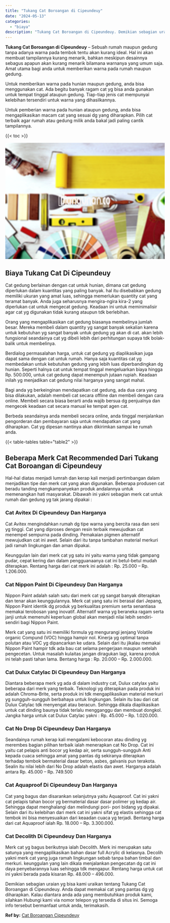 ```yaml
---
title: "Tukang Cat Boroangan di Cipeundeuy"
date: "2024-05-13"
categories: 
  - "biaya"
description: "Tukang Cat Boroangan di Cipeundeuy. Demikian sebagian uraian yg bisa kami uraikan tentang Tukang Cat Boroangan di Cipeundeuy. Anda dapat memakai cat yang pan..."
---
```


**Tukang Cat Boroangan di Cipeundeuy** – Sebuah rumah maupun gedung tanpa adanya warna pada tembok tentu akan kurang ideal. Hal ini akan membuat tampilannya kurang menarik, bahkan meskipun desainnya sebagus apapun akan kurang menarik bilamana warnanya yang umum saja. Amat utama bagi anda untuk memberikan warna pada rumah maupun gedung.

Untuk memberikan warna pada hunian maupun gedung, anda bisa menggunakan cat. Ada begitu banyak ragam cat yg bisa anda gunakan untuk tempat tinggal ataupun gedung. Tiap-tiap jenis cat mempunyai kelebihan tersendiri untuk warna yang dihasilkannya.

Untuk pemberian warna pada hunian ataupun gedung, anda bisa mengaplikasikan macam cat yang sesuai dg yang diharapkan. Pilih cat terbaik agar rumah atau gedung milik anda bakal jadi paling cantik tampilannya.

{{< toc >}}

![Tukang Cat Boroangan di Cipeundeuy](/images/jasa-cat-murah30.png)

## Biaya Tukang Cat Di Cipeundeuy

Cat gedung berlainan dengan cat untuk hunian, dimana cat gedung diperlukan dalam kuantitas yang paling banyak. hal itu disebabkan gedung memiliki ukuran yang amat luas, sehingga memerlukan quantity cat yang teramat banyak. Anda juga seharusnya mengira-ngira kira-2 yang diperlukan cat untuk mengecat gedung. Keadaan ini untuk meminimalisir agar cat yg digunakan tidak kurang ataupun tdk berlebihan.

Orang yang mengaplikasikan cat gedung biasanya membelinya jumlah besar. Mereka membeli dalam quantity yg sangat banyak sekalian karena untuk kebutuhan yg sangat banyak untuk gedung yg akan di cat. akan lebih fungsional seandainya cat yg dibeli lebih dari perhitungan supaya tdk bolak-balik untuk membelinya.

Berdialog permasalahan harga, untuk cat gedung yg diaplikasikan juga dapat sama dengan cat untuk rumah. Hanya saja kuantitas cat yg membedakan untuk kebutuhan gedung yang lebih luas diperbandingkan dg hunian. Seperti halnya cat untuk tempat tinggal mengeluarkan biaya hingga Rp. 500.000, untuk cat gedung dapat menempuh jutaan rupiah. Keadaan inilah yg menjadikan cat gedung nilai harganya yang sangat mahal.

Bagi anda yg berkeinginan mendapatkan cat gedung, ada dua cara yang bisa dilakukan, adalah membeli cat secara offline dan membeli dengan cara online. Membeli secara biasa berarti anda wajib bersua dg penjualnya dan mengecek keadaan cat secara manual ke tempat agen cat.

Berbeda seandainya anda membeli secara online, anda tinggal menjalankan pengorderan dan pembayaran saja untuk mendapatkan cat yang diharapkan. Cat yg dipesan nantinya akan dikirimkan sampai ke rumah anda.

{{< table-tables table="table2" >}}

## Beberapa Merk Cat Recommended Dari Tukang Cat Boroangan di Cipeundeuy

Hal-hal diatas menjadi lumrah dan kerap kali menjadi pertimbangan dalam menjadikan tipe dan merk cat yang akan digunakan. Beberapa produsen cat beradu tanding mengkampanyekan produk andalannya untuk memenangkan hati masyarakat. Dibawah ini yakni sebagian merk cat untuk rumah dan gedung yg tak jarang dipakai :

### Cat Avitex Di Cipeundeuy Dan Harganya

Cat Avitex mengindahkan rumah dg tipe warna yang bercita rasa dan seni yg tinggi. Cat yang diproses dengan resin terbaik mewujudkan cat menempel sempurna pada dinding. Pemakaian pigmen alternatif mewujudkan cat ini awet. Selain dari itu tanpa tambahan material merkuri jadi ramah lingkungan dan aman dipakai.

Keunggulan lain dari merk cat yg satu ini yaitu warna yang tidak gampang pudar, cepat kering dan dalam pengguanaanya cat ini betul-betul mudah diterapkan. Rentang harga dari cat merk ini adalah : Rp. 25.000 – Rp. 1.206.000.

### Cat Nippon Paint Di Cipeundeuy Dan Harganya

Nippon Paint adalah salah satu dari merk cat yg sangat banyak diterapkan dan tenar akan keunggulannya. Merk cat yang satu ini berasal dari Jepang, Nippon Paint identik dg produk yg berkualitas premium serta senantiasa memakai terobosan yang inovatif. Alternatif warna yg beraneka ragam serta janji untuk memenuhi keperluan global akan menjadi nilai lebih sendiri-sendiri bagi Nippon Paint.

Merk cat yang satu ini memiliki formula yg mengurangi jenjang Volatile organic Compund (VOC) hingga hampir nol. Kinerja yg optimal tanpa polutan atau VOC yg dipancarkan ke udara. Selain dari itu jikalau memakai Nippon Paint hampir tdk ada bau cat selama pengerjaan maupun setelah pengecetan. Untuk masalah kulaitas jangan diragukan lagi, karena produk ini telah pasti tahan lama. Bentang harga : Rp. 20.000 – Rp. 2.000.000.

### Cat Dulux Catylac Di Cipeundeuy Dan Harganya

Diantara beberapa merk yg ada di dalam industry cat, Dulux catylax yaitu beberapa dari merk yang terbaik. Teknologi yg diterapkan pada produk ini adalah Chroma-Brite, serta produk ini tdk mengaplikasikan material merkuri yg sungguh-sungguh berbahaya untuk lingkungan. Selain itu bau dari cat Dulux Catylac tdk menyengat atau beracun. Sehingga dikala diaplikasikan untuk cat dinding baunya tidak terlalu mengganggu dan membuat dongkol. Jangka harga untuk cat Dulux Catylac yakni : Rp. 45.000 – Rp. 1.020.000.

### Cat No Drop Di Cipeundeuy Dan Harganya

Seandainya rumah kerap kali mengalami kebocoran atau dinding yg merembes bagian pilihan terbaik ialah menerapkan cat No Drop. Cat ini yaitu cat pelapis anti bocor yg kedap air, serta sungguh-sungguh Anti kepada cuaca sehingga amat yang pantas dg sekiranya diterapkan terhadap tembok bermaterial dasar beton, asbes, galvanis pun terakota. Sealin itu nilai lebih dari No Drop adalah elastis dan awet. Harganya adalah antara Rp. 45.000 – Rp. 749.500

### Cat Aquaproof Di Cipeundeuy Dan Harganya

Cat yang bagus dan disarankan selanjutnya yaitu Aquaproof. Cat ini yakni cat pelapis tahan bocor yg bermaterial dasar dasar polimer yg kedap air. Sehingga dapat menghalangi dan melindungi pori- pori bidang yg dipakai. Selain dari itu kelebihan dari merk cat ini yakni sifat yg elastis sehingga cat tembok ini bisa menyesuaikan dari keaadan cuaca yg terjadi. Bentang harga dari cat Aquaproof ialah Rp. 18.000 – Rp. 3.300.000.

### Cat Decolith Di Cipeundeuy Dan Harganya

Merk cat yg bagus berikutnya ialah Decolith. Merk ini merupakan satu satunya yang mengaplikasikan bahan dasar full Acrylic di kelasnya. Decolih yakni merk cat yang juga ramah lingkungan sebab tanpa bahan timbal dan merkuri. keunggulan yang lain dikala menjalankan pengecatan dg cat ini daya penyebarannya luas sehingga tdk mengapur. Rentang harga untuk cat ini yakni berada pada kisaran Rp. 48.000 – 496.000.

Demikian sebagian uraian yg bisa kami uraikan tentang Tukang Cat Boroangan di Cipeundeuy. Anda dapat memakai cat yang pantas dg yg diharapkan. Kalau diantara anda ada yang membutuhkan produk kami, silahkan Hubungi kami via nomor telepon yg tersedia di situs ini. Semoga info tersebut bermanfaat untuk anda, terimakasih.

**Ref by:** [Cat Boroangan Cipeundeuy](https://id.wikipedia.org/wiki/Cat)

